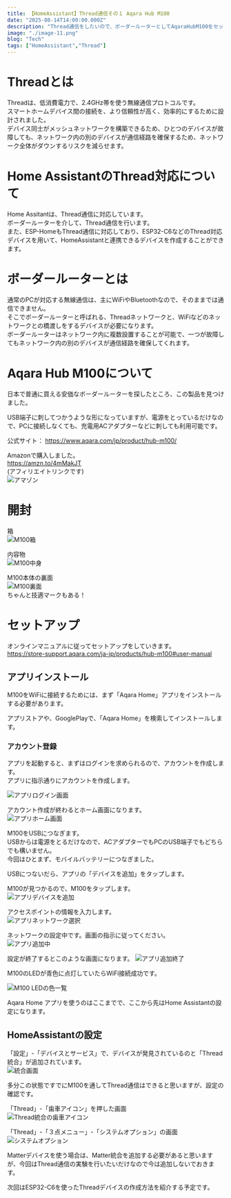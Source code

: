 ```yaml
---
title: 【HomeAssistant】Thread通信その１ Aqara Hub M100
date: "2025-08-14T14:00:00.000Z"
description: "Thread通信をしたいので、ボーダールーターとしてAqaraHubM100をセットアップしてみる"
image: "./image-11.png"
blog: "Tech"
tags: ["HomeAssistant","Thread"]
---
```


# Threadとは

Threadは、低消費電力で、2.4GHz帯を使う無線通信プロトコルです。  
スマートホームデバイス間の接続を、より信頼性が高く、効率的にするために設計されました。  
デバイス同士がメッシュネットワークを構築できるため、ひとつのデバイスが故障しても、ネットワーク内の別のデバイスが通信経路を確保するため、ネットワーク全体がダウンするリスクを減らせます。

# Home AssistantのThread対応について

Home Assitantは、Thread通信に対応しています。  
ボーダールーターを介して、Thread通信を行います。  
また、ESP-HomeもThread通信に対応しており、ESP32-C6などのThread対応デバイスを用いて、HomeAssistantと連携できるデバイスを作成することができます。

# ボーダールーターとは

通常のPCが対応する無線通信は、主にWiFiやBluetoothなので、そのままでは通信できません。  
そこでボーダールーターと呼ばれる、Threadネットワークと、WiFiなどのネットワークとの橋渡しをするデバイスが必要になります。  
ボーダールーターはネットワーク内に複数設置することが可能で、一つが故障してもネットワーク内の別のデバイスが通信経路を確保してくれます。

# Aqara Hub M100について

日本で普通に買える安価なボーダールーターを探したところ、この製品を見つけました。  

USB端子に刺してつかうような形になっていますが、電源をとっているだけなので、PCに接続しなくても、充電用ACアダプターなどに刺しても利用可能です。

公式サイト：
https://www.aqara.com/jp/product/hub-m100/

Amazonで購入しました。  
https://amzn.to/4mMakJT  
(アフィリエイトリンクです)  
![アマゾン](image-10.png)

# 開封

箱  
![M100箱](image-11.png)

内容物  
![M100中身](image-12.png)

M100本体の裏面  
![M100裏面](image-13.png)  
ちゃんと技適マークもある！

# セットアップ

オンラインマニュアルに従ってセットアップをしていきます。  
https://store-support.aqara.com/ja-jp/products/hub-m100#user-manual

## アプリインストール

M100をWiFiに接続するためには、まず「Aqara Home」アプリをインストールする必要があります。

アプリストアや、GooglePlayで、「Aqara Home」を検索してインストールします。

### アカウント登録
アプリを起動すると、まずはログインを求められるので、アカウントを作成します。  
アプリに指示通りにアカウントを作成します。

![アプリログイン画面](image-4.png)

アカウント作成が終わるとホーム画面になります。  
![アプリホーム画面](image-5.png)

M100をUSBにつなぎます。  
USBからは電源をとるだけなので、ACアダプターでもPCのUSB端子でもどちらでも構いません。  
今回はひとまず、モバイルバッテリーにつなぎました。

USBにつないだら、アプリの「デバイスを追加」をタップします。

M100が見つかるので、M100をタップします。  
![アプリデバイスを追加](image-6.png)  

アクセスポイントの情報を入力します。  
![アプリネットワーク選択](image-7.png)

ネットワークの設定中です。画面の指示に従ってください。  
![アプリ追加中](image-8.png)

設定が終了するとこのような画面になります。
![アプリ追加終了](image-9.png)

M100のLEDが青色に点灯していたらWiFi接続成功です。

![M100 LEDの色一覧](image.png)

Aqara Home アプリを使うのはここまでで、ここから先はHome Assistantの設定になります。

## HomeAssistantの設定

「設定」-「デバイスとサービス」で、デバイスが発見されているのと「Thread統合」が追加されています。  
![統合画面](image-1.png)


多分この状態ですでにM100を通してThread通信はできると思いますが、設定の確認です。

「Thread」-「歯車アイコン」を押した画面  
![Thread統合の歯車アイコン](image-2.png)

「Thread」-「３点メニュー」-「システムオプション」の画面  
![システムオプション](image-3.png)


Matterデバイスを使う場合は、Matter統合を追加する必要があると思いますが、今回はThread通信の実験を行いたいだけなので今は追加しないでおきます。

次回はESP32-C6を使ったThreadデバイスの作成方法を紹介する予定です。
